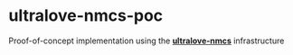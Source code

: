 # ultralove-nmcs-poc
Proof-of-concept implementation using the [**ultralove-nmcs**](https://github.com/ultralove/ultralove-nmcs) infrastructure


